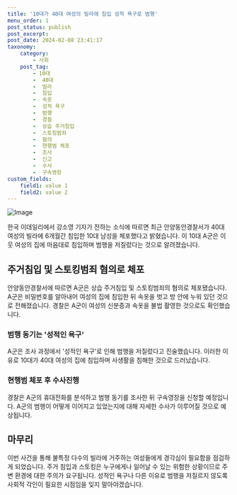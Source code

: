 ```yaml
---
title: '10대가 40대 여성의 빌라에 침입 성적 욕구로 범행'
menu_order: 1
post_status: publish
post_excerpt: 
post_date: 2024-02-08 23:41:17
taxonomy:
    category:
        - 사회
    post_tag:
        - 10대
        -  40대
        -  빌라
        -  침입
        -  속옷
        -  성적 욕구
        -  범행
        -  경찰
        -  상습 주거침입
        -  스토킹범죄
        -  혐의
        -  현행범 체포
        -  조사
        -  신고
        -  수사
        -  구속영장
custom_fields:
    field1: value 1
    field2: value 2
---
```


![Image](https://imgnews.pstatic.net/image/018/2024/02/07/0005669670_001_20240207123003511.jpg?type=w647)

한국 이데일리에서 강소영 기자가 전하는 소식에 따르면 최근 안양동안경찰서가 40대 여성의 빌라에 6개월간 침입한 10대 남성을 체포했다고 밝혔습니다. 이 10대 A군은 이웃 여성의 집에 마음대로 침입하며 범행을 저질렀다는 것으로 알려졌습니다.
## 주거침입 및 스토킹범죄 혐의로 체포
안양동안경찰서에 따르면 A군은 상습 주거침입 및 스토킹범죄의 혐의로 체포됐습니다. A군은 비밀번호를 알아내어 여성의 집에 침입한 뒤 속옷을 벗고 방 안에 누워 있던 것으로 전해졌습니다. 경찰은 A군이 여성의 신분증과 속옷을 불법 촬영한 것으로도 확인했습니다.
### 범행 동기는 '성적인 욕구'
A군은 조사 과정에서 '성적인 욕구'로 인해 범행을 저질렀다고 진술했습니다. 이러한 이유로 10대가 40대 여성의 집에 침입하며 사생활을 침해한 것으로 드러났습니다.
### 현행범 체포 후 수사진행
경찰은 A군의 휴대전화를 분석하고 범행 동기를 조사한 뒤 구속영장을 신청할 예정입니다. A군의 범행이 어떻게 이어지고 있었는지에 대해 자세한 수사가 이루어질 것으로 예상됩니다.
## 마무리
이번 사건을 통해 불특정 다수의 빌라에 거주하는 여성들에게 경각심이 필요함을 점검하게 되었습니다. 주거 침입과 스토킹은 누구에게나 일어날 수 있는 위험한 상황이므로 주변 환경에 대한 주의가 요구됩니다. 성적인 욕구나 다른 이유로 범행을 저질르지 않도록 사회적 각인이 필요한 시점임을 잊지 말아야겠습니다.

